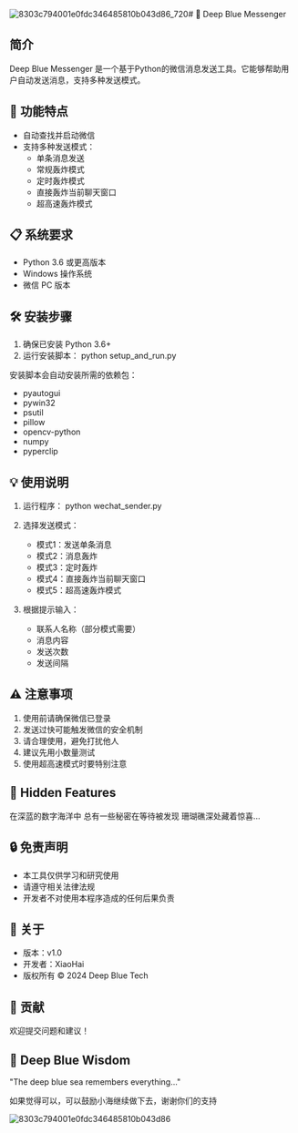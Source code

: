 ![8303c794001e0fdc346485810b043d86_720](https://github.com/user-attachments/assets/e8048097-f7df-48aa-9b5f-a92368d1d540)# 🌊 Deep Blue Messenger

## 简介
Deep Blue Messenger 是一个基于Python的微信消息发送工具。它能够帮助用户自动发送消息，支持多种发送模式。

## 🚀 功能特点
- 自动查找并启动微信
- 支持多种发送模式：
  - 单条消息发送
  - 常规轰炸模式
  - 定时轰炸模式
  - 直接轰炸当前聊天窗口
  - 超高速轰炸模式

## 📋 系统要求
- Python 3.6 或更高版本
- Windows 操作系统
- 微信 PC 版本

## 🛠️ 安装步骤
1. 确保已安装 Python 3.6+
2. 运行安装脚本：
        python setup_and_run.py
        
安装脚本会自动安装所需的依赖包：
- pyautogui
- pywin32
- psutil
- pillow
- opencv-python
- numpy
- pyperclip

## 💡 使用说明
1. 运行程序：
    python wechat_sender.py


2. 选择发送模式：
   - 模式1：发送单条消息
   - 模式2：消息轰炸
   - 模式3：定时轰炸
   - 模式4：直接轰炸当前聊天窗口
   - 模式5：超高速轰炸模式

3. 根据提示输入：
   - 联系人名称（部分模式需要）
   - 消息内容
   - 发送次数
   - 发送间隔

## ⚠️ 注意事项
1. 使用前请确保微信已登录
2. 发送过快可能触发微信的安全机制
3. 请合理使用，避免打扰他人
4. 建议先用小数量测试
5. 使用超高速模式时要特别注意

## 🌊 Hidden Features
在深蓝的数字海洋中
总有一些秘密在等待被发现
珊瑚礁深处藏着惊喜...

## 🔒 免责声明
- 本工具仅供学习和研究使用
- 请遵守相关法律法规
- 开发者不对使用本程序造成的任何后果负责

## 🎨 关于
- 版本：v1.0
- 开发者：XiaoHai
- 版权所有 © 2024 Deep Blue Tech

## 🤝 贡献
欢迎提交问题和建议！

## 🌊 Deep Blue Wisdom
"The deep blue sea remembers everything..."


如果觉得可以，可以鼓励小海继续做下去，谢谢你们的支持


![8303c794001e0fdc346485810b043d86](https://github.com/user-attachments/assets/1009a81e-658c-425e-8ea5-6ab3e73133a7)
